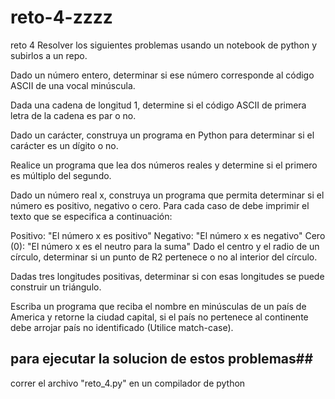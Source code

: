 # reto-4-zzzz
reto 4
Resolver los siguientes problemas usando un notebook de python y subirlos a un repo.

Dado un número entero, determinar si ese número corresponde al código ASCII de una vocal minúscula.

Dada una cadena de longitud 1, determine si el código ASCII de primera letra de la cadena es par o no.

Dado un carácter, construya un programa en Python para determinar si el carácter es un dígito o no.

Realice un programa que lea dos números reales y determine si el primero es múltiplo del segundo.

Dado un número real x, construya un programa que permita determinar si el número es positivo, negativo o cero. Para cada caso de debe imprimir el texto que se especifica a continuación:

Positivo: "El número x es positivo"
Negativo: "El número x es negativo"
Cero (0): "El número x es el neutro para la suma"
Dado el centro y el radio de un círculo, determinar si un punto de R2 pertenece o no al interior del círculo.

Dadas tres longitudes positivas, determinar si con esas longitudes se puede construir un triángulo.

Escriba un programa que reciba el nombre en minúsculas de un país de America y retorne la ciudad capital, si el país no pertenece al continente debe arrojar país no identificado (Utilice match-case).

## para ejecutar la solucion de estos problemas##
correr el archivo "reto_4.py" en un compilador de python
